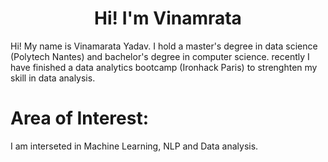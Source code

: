 
<h1 align="center">Hi! I'm Vinamrata</h1>






Hi! My name is Vinamarata Yadav. I hold a master's degree in data science (Polytech Nantes) and bachelor's degree in computer science. recently I have finished a data analytics bootcamp (Ironhack Paris) to strenghten my skill in data analysis.

# Area of Interest:
I am interseted in Machine Learning, NLP and Data analysis.






